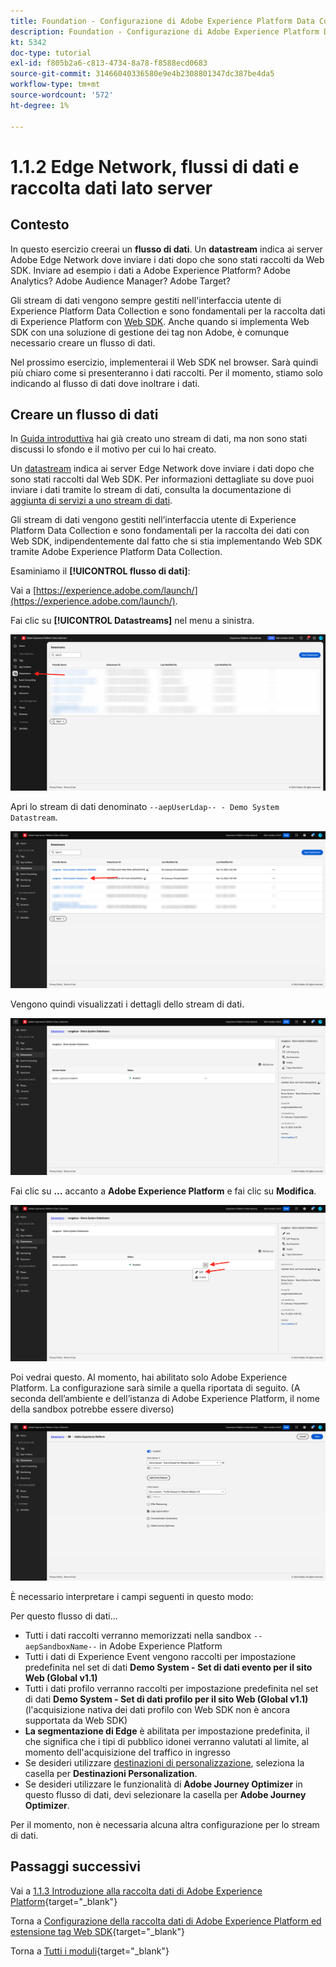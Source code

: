 ```yaml
---
title: Foundation - Configurazione di Adobe Experience Platform Data Collection e dell’estensione Web SDK - Edge Network, Datastreams e Server Side Data Collection
description: Foundation - Configurazione di Adobe Experience Platform Data Collection e dell’estensione Web SDK - Edge Network, Datastreams e Server Side Data Collection
kt: 5342
doc-type: tutorial
exl-id: f805b2a6-c813-4734-8a78-f8588ecd0683
source-git-commit: 31466040336580e9e4b2308801347dc387be4da5
workflow-type: tm+mt
source-wordcount: '572'
ht-degree: 1%

---
```


# 1.1.2 Edge Network, flussi di dati e raccolta dati lato server

## Contesto

In questo esercizio creerai un **flusso di dati**. Un **datastream** indica ai server Adobe Edge Network dove inviare i dati dopo che sono stati raccolti da Web SDK. Inviare ad esempio i dati a Adobe Experience Platform? Adobe Analytics? Adobe Audience Manager? Adobe Target?

Gli stream di dati vengono sempre gestiti nell&#39;interfaccia utente di Experience Platform Data Collection e sono fondamentali per la raccolta dati di Experience Platform con [Web SDK](https://experienceleague.adobe.com/it/docs/experience-platform/web-sdk/home). Anche quando si implementa Web SDK con una soluzione di gestione dei tag non Adobe, è comunque necessario creare un flusso di dati.

Nel prossimo esercizio, implementerai il Web SDK nel browser. Sarà quindi più chiaro come si presenteranno i dati raccolti. Per il momento, stiamo solo indicando al flusso di dati dove inoltrare i dati.

## Creare un flusso di dati

In [Guida introduttiva](./../../../../modules/getting-started/gettingstarted/ex2.md) hai già creato uno stream di dati, ma non sono stati discussi lo sfondo e il motivo per cui lo hai creato.

Un [datastream](https://experienceleague.adobe.com/it/docs/experience-platform/datastreams/overview) indica ai server Edge Network dove inviare i dati dopo che sono stati raccolti dal Web SDK. Per informazioni dettagliate su dove puoi inviare i dati tramite lo stream di dati, consulta la documentazione di [aggiunta di servizi a uno stream di dati](https://experienceleague.adobe.com/it/docs/experience-platform/datastreams/configure#add-services).

Gli stream di dati vengono gestiti nell’interfaccia utente di Experience Platform Data Collection e sono fondamentali per la raccolta dei dati con Web SDK, indipendentemente dal fatto che si stia implementando Web SDK tramite Adobe Experience Platform Data Collection.

Esaminiamo il **[!UICONTROL flusso di dati]**:

Vai a [https://experience.adobe.com/launch/](https://experience.adobe.com/launch/).

Fai clic su **[!UICONTROL Datastreams]** nel menu a sinistra.

![Fai clic sull&#39;icona dello stream di dati nell&#39;area di navigazione a sinistra](./images/edgeconfig1.png)

Apri lo stream di dati denominato `--aepUserLdap-- - Demo System Datastream`.

![Denomina lo stream di dati e salva](./images/edgeconfig2.png)

Vengono quindi visualizzati i dettagli dello stream di dati.

![Denomina lo stream di dati e salva](./images/edgecfg1.png)

Fai clic su **...** accanto a **Adobe Experience Platform** e fai clic su **Modifica**.

![Denomina lo stream di dati e salva](./images/edgecfg1a.png)

Poi vedrai questo. Al momento, hai abilitato solo Adobe Experience Platform. La configurazione sarà simile a quella riportata di seguito. (A seconda dell’ambiente e dell’istanza di Adobe Experience Platform, il nome della sandbox potrebbe essere diverso)

![Denomina lo stream di dati e salva](./images/edgecfg2.png)

È necessario interpretare i campi seguenti in questo modo:

Per questo flusso di dati...

- Tutti i dati raccolti verranno memorizzati nella sandbox `--aepSandboxName--` in Adobe Experience Platform
- Tutti i dati di Experience Event vengono raccolti per impostazione predefinita nel set di dati **Demo System - Set di dati evento per il sito Web (Global v1.1)**
- Tutti i dati profilo verranno raccolti per impostazione predefinita nel set di dati **Demo System - Set di dati profilo per il sito Web (Global v1.1)** (l&#39;acquisizione nativa dei dati profilo con Web SDK non è ancora supportata da Web SDK)
- **La segmentazione di Edge** è abilitata per impostazione predefinita, il che significa che i tipi di pubblico idonei verranno valutati al limite, al momento dell&#39;acquisizione del traffico in ingresso
- Se desideri utilizzare [destinazioni di personalizzazione](https://experienceleague.adobe.com/it/docs/experience-platform/destinations/catalog/personalization/overview), seleziona la casella per **Destinazioni Personalization**.
- Se desideri utilizzare le funzionalità di **Adobe Journey Optimizer** in questo flusso di dati, devi selezionare la casella per **Adobe Journey Optimizer**.

Per il momento, non è necessaria alcuna altra configurazione per lo stream di dati.

## Passaggi successivi

Vai a [1.1.3 Introduzione alla raccolta dati di Adobe Experience Platform](./ex3.md){target="_blank"}

Torna a [Configurazione della raccolta dati di Adobe Experience Platform ed estensione tag Web SDK](./data-ingestion-launch-web-sdk.md){target="_blank"}

Torna a [Tutti i moduli](./../../../../overview.md){target="_blank"}
